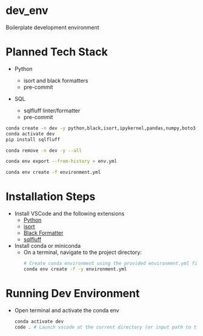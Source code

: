 # dev_env
Boilerplate development environment

# Planned Tech Stack
- Python
  - isort and black formatters
  - pre-commit

- SQL
  - sqlfluff linter/formatter
  - pre-commit


```sh
conda create -n dev -y python,black,isort,ipykernel,pandas,numpy,boto3
conda activate dev
pip install sqlfluff

conda remove -n dev -y --all

conda env export --from-history > env.yml

conda env create -f environment.yml
```

# Installation Steps
- Install VSCode and the following extensions
  - [Python](https://marketplace.visualstudio.com/items?itemName=ms-python.python)
  - [isort](https://marketplace.visualstudio.com/items?itemName=ms-python.isort)
  - [Black Formatter](https://marketplace.visualstudio.com/items?itemName=ms-python.black-formatter)
  - [sqlfluff](https://marketplace.visualstudio.com/items?itemName=dorzey.vscode-sqlfluff)
- Install conda or miniconda
  - On a terminal, navigate to the project directory:
    ```sh
    # Create conda environment using the provided environment.yml file
    conda env create -f -y environment.yml
    ```

# Running Dev Environment
- Open terminal and activate the conda env
    ```sh
    conda activate dev
    code . # Launch vscode at the current directory (or input path to the project directory)
    ```